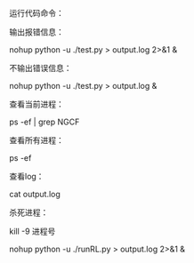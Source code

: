 运行代码命令：

输出报错信息：

nohup python -u ./test.py > output.log 2>&1 &

不输出错误信息：

nohup python -u ./test.py > output.log &

查看当前进程：

ps -ef | grep NGCF

查看所有进程：

ps -ef

查看log：

cat output.log

杀死进程：

kill -9 进程号

nohup python -u ./runRL.py > output.log 2>&1 &